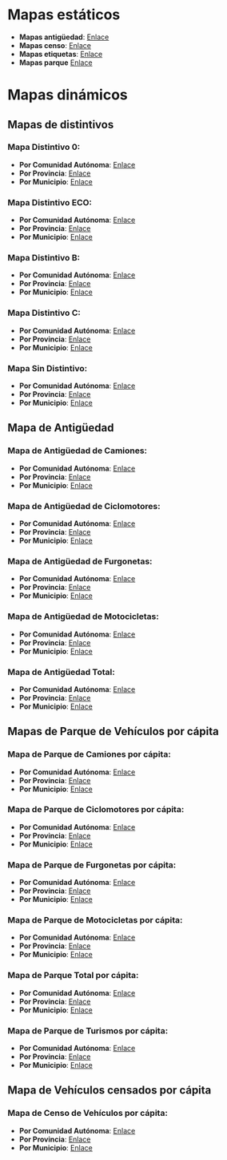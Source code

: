# Mapas estáticos

- **Mapas antigüedad**: [Enlace](https://github.com/bc3LC/mapsTE/tree/main/mapas_antiguedad)
- **Mapas censo**: [Enlace](https://github.com/bc3LC/mapsTE/tree/main/mapas_censo)
- **Mapas etiquetas**: [Enlace](https://github.com/bc3LC/mapsTE/tree/main/mapas_etiquetas)
- **Mapas parque** [Enlace](https://github.com/bc3LC/mapsTE/tree/main/mapas_parque)


# Mapas dinámicos

## Mapas de distintivos

### Mapa Distintivo 0:
- **Por Comunidad Autónoma**: [Enlace](https://bc3lc.github.io/mapsTE/mapas_dinamicos/map_ccaa_distintivo_0.html)
- **Por Provincia**: [Enlace](https://bc3lc.github.io/mapsTE/mapas_dinamicos/map_prov_distintivo_0.html)
- **Por Municipio**: [Enlace](https://bc3lc.github.io/mapsTE/mapas_dinamicos/map_muni_distintivo_0.html)

### Mapa Distintivo ECO:
- **Por Comunidad Autónoma**: [Enlace](https://bc3lc.github.io/mapsTE/mapas_dinamicos/map_ccaa_distintivo_ECO.html)
- **Por Provincia**: [Enlace](https://bc3lc.github.io/mapsTE/mapas_dinamicos/map_prov_distintivo_ECO.html)
- **Por Municipio**: [Enlace](https://bc3lc.github.io/mapsTE/mapas_dinamicos/map_muni_distintivo_ECO.html)

### Mapa Distintivo B:
- **Por Comunidad Autónoma**: [Enlace](https://bc3lc.github.io/mapsTE/mapas_dinamicos/map_ccaa_distintivo_B.html)
- **Por Provincia**: [Enlace](https://bc3lc.github.io/mapsTE/mapas_dinamicos/map_prov_distintivo_B.html)
- **Por Municipio**: [Enlace](https://bc3lc.github.io/mapsTE/mapas_dinamicos/map_muni_distintivo_B.html)

### Mapa Distintivo C:
- **Por Comunidad Autónoma**: [Enlace](https://bc3lc.github.io/mapsTE/mapas_dinamicos/map_ccaa_distintivo_C.html)
- **Por Provincia**: [Enlace](https://bc3lc.github.io/mapsTE/mapas_dinamicos/map_prov_distintivo_C.html)
- **Por Municipio**: [Enlace](https://bc3lc.github.io/mapsTE/mapas_dinamicos/map_muni_distintivo_C.html)

### Mapa Sin Distintivo:
- **Por Comunidad Autónoma**: [Enlace](https://bc3lc.github.io/mapsTE/mapas_dinamicos/map_ccaa_sin_distintivo.html)
- **Por Provincia**: [Enlace](https://bc3lc.github.io/mapsTE/mapas_dinamicos/map_prov_sin_distintivo.html)
- **Por Municipio**: [Enlace](https://bc3lc.github.io/mapsTE/mapas_dinamicos/map_muni_sin_distintivo.html)

## Mapa de Antigüedad

### Mapa de Antigüedad de Camiones:
- **Por Comunidad Autónoma**: [Enlace](https://bc3lc.github.io/mapsTE/mapas_dinamicos/map_ccaa_antiguedad_camiones.html)
- **Por Provincia**: [Enlace](https://bc3lc.github.io/mapsTE/mapas_dinamicos/map_prov_antiguedad_camiones.html)
- **Por Municipio**: [Enlace](https://bc3lc.github.io/mapsTE/mapas_dinamicos/map_muni_antiguedad_camiones.html)

### Mapa de Antigüedad de Ciclomotores:
- **Por Comunidad Autónoma**: [Enlace](https://bc3lc.github.io/mapsTE/mapas_dinamicos/map_ccaa_antiguedad_ciclomotores.html)
- **Por Provincia**: [Enlace](https://bc3lc.github.io/mapsTE/mapas_dinamicos/map_prov_antiguedad_ciclomotores.html)
- **Por Municipio**: [Enlace](https://bc3lc.github.io/mapsTE/mapas_dinamicos/map_muni_antiguedad_ciclomotores.html)

### Mapa de Antigüedad de Furgonetas:
- **Por Comunidad Autónoma**: [Enlace](https://bc3lc.github.io/mapsTE/mapas_dinamicos/map_ccaa_antiguedad_furgonetas.html)
- **Por Provincia**: [Enlace](https://bc3lc.github.io/mapsTE/mapas_dinamicos/map_prov_antiguedad_furgonetas.html)
- **Por Municipio**: [Enlace](https://bc3lc.github.io/mapsTE/mapas_dinamicos/map_muni_antiguedad_furgonetas.html)

### Mapa de Antigüedad de Motocicletas:
- **Por Comunidad Autónoma**: [Enlace](https://bc3lc.github.io/mapsTE/mapas_dinamicos/map_ccaa_antiguedad_motocicletas.html)
- **Por Provincia**: [Enlace](https://bc3lc.github.io/mapsTE/mapas_dinamicos/map_prov_antiguedad_motocicletas.html)
- **Por Municipio**: [Enlace](https://bc3lc.github.io/mapsTE/mapas_dinamicos/map_muni_antiguedad_motocicletas.html)

### Mapa de Antigüedad Total:
- **Por Comunidad Autónoma**: [Enlace](https://bc3lc.github.io/mapsTE/mapas_dinamicos/map_ccaa_antiguedad_tot.html)
- **Por Provincia**: [Enlace](https://bc3lc.github.io/mapsTE/mapas_dinamicos/map_prov_antiguedad_tot.html)
- **Por Municipio**: [Enlace](https://bc3lc.github.io/mapsTE/mapas_dinamicos/map_muni_antiguedad_tot.html)

## Mapas de Parque de Vehículos por cápita

### Mapa de Parque de Camiones por cápita:
- **Por Comunidad Autónoma**: [Enlace](https://bc3lc.github.io/mapsTE/mapas_dinamicos/map_ccaa_parque_camiones_pc.html)
- **Por Provincia**: [Enlace](https://bc3lc.github.io/mapsTE/mapas_dinamicos/map_prov_parque_camiones_pc.html)
- **Por Municipio**: [Enlace](https://bc3lc.github.io/mapsTE/mapas_dinamicos/map_muni_parque_camiones_pc.html)

### Mapa de Parque de Ciclomotores por cápita:
- **Por Comunidad Autónoma**: [Enlace](https://bc3lc.github.io/mapsTE/mapas_dinamicos/map_ccaa_parque_ciclomotores_pc.html)
- **Por Provincia**: [Enlace](https://bc3lc.github.io/mapsTE/mapas_dinamicos/map_prov_parque_ciclomotores_pc.html)
- **Por Municipio**: [Enlace](https://bc3lc.github.io/mapsTE/mapas_dinamicos/map_muni_parque_ciclomotores_pc.html)

### Mapa de Parque de Furgonetas por cápita:
- **Por Comunidad Autónoma**: [Enlace](https://bc3lc.github.io/mapsTE/mapas_dinamicos/map_ccaa_parque_furgonetas_pc.html)
- **Por Provincia**: [Enlace](https://bc3lc.github.io/mapsTE/mapas_dinamicos/map_prov_parque_furgonetas_pc.html)
- **Por Municipio**: [Enlace](https://bc3lc.github.io/mapsTE/mapas_dinamicos/map_muni_parque_furgonetas_pc.html)

### Mapa de Parque de Motocicletas por cápita:
- **Por Comunidad Autónoma**: [Enlace](https://bc3lc.github.io/mapsTE/mapas_dinamicos/map_ccaa_parque_motocicletas_pc.html)
- **Por Provincia**: [Enlace](https://bc3lc.github.io/mapsTE/mapas_dinamicos/map_prov_parque_motocicletas_pc.html)
- **Por Municipio**: [Enlace](https://bc3lc.github.io/mapsTE/mapas_dinamicos/map_muni_parque_motocicletas_pc.html)

### Mapa de Parque Total por cápita:
- **Por Comunidad Autónoma**: [Enlace](https://bc3lc.github.io/mapsTE/mapas_dinamicos/map_ccaa_parque_pc.html)
- **Por Provincia**: [Enlace](https://bc3lc.github.io/mapsTE/mapas_dinamicos/map_prov_parque_pc.html)
- **Por Municipio**: [Enlace](https://bc3lc.github.io/mapsTE/mapas_dinamicos/map_muni_parque_pc.html)

### Mapa de Parque de Turismos por cápita:
- **Por Comunidad Autónoma**: [Enlace](https://bc3lc.github.io/mapsTE/mapas_dinamicos/map_ccaa_parque_turismos_pc.html)
- **Por Provincia**: [Enlace](https://bc3lc.github.io/mapsTE/mapas_dinamicos/map_prov_parque_turismos_pc.html)
- **Por Municipio**: [Enlace](https://bc3lc.github.io/mapsTE/mapas_dinamicos/map_muni_parque_turismos_pc.html)

## Mapa de Vehículos censados por cápita

### Mapa de Censo de Vehículos por cápita:
- **Por Comunidad Autónoma**: [Enlace](https://bc3lc.github.io/mapsTE/mapas_dinamicos/map_ccaa_censo_pc.html)
- **Por Provincia**: [Enlace](https://bc3lc.github.io/mapsTE/mapas_dinamicos/map_prov_censo_pc.html)
- **Por Municipio**: [Enlace](https://bc3lc.github.io/mapsTE/mapas_dinamicos/map_muni_censo_pc.html)

